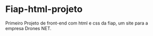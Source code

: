 # Fiap-html-projeto

Primeiro Projeto de front-end com html e css da fiap, um site para a empresa Drones NET.
